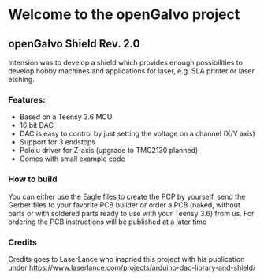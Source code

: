 # Welcome to the openGalvo project

## openGalvo Shield Rev. 2.0

Intension was to develop a shield which provides enough possibilities to develop hobby machines and applications for laser, e.g. SLA printer or laser etching.

### Features:

* Based on a Teensy 3.6 MCU
* 16 bit DAC
* DAC is easy to control by just setting the voltage on a channel (X/Y axis)
* Support for 3 endstops
* Pololu driver for Z-axis (upgrade to TMC2130 planned)
* Comes with small example code


### How to build

You can either use the Eagle files to create the PCP by yourself, send the Gerber files to your favorite PCB builder or order a PCB (naked, without parts or with soldered parts ready to use with your Teensy 3.6) from us. 
For ordering the PCB instructions will be published at a later time

### Credits
Credits goes to LaserLance who inspried this project with his publication under https://www.laserlance.com/projects/arduino-dac-library-and-shield/
